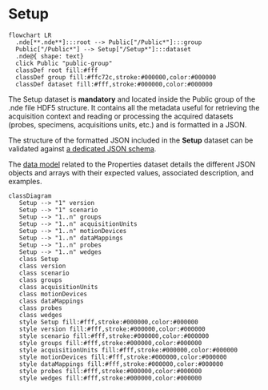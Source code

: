 # Setup

``` mermaid
flowchart LR
  .nde[**.nde**]:::root --> Public["/Public*"]:::group
  Public["/Public*"] --> Setup["/Setup*"]:::dataset
  .nde@{ shape: text}
  click Public "public-group"
  classDef root fill:#fff
  classDef group fill:#ffc72c,stroke:#000000,color:#000000
  classDef dataset fill:#fff,stroke:#000000,color:#000000
```

The Setup dataset is **mandatory** and located inside the Public group of the .nde file HDF5 structure. It contains all the metadata useful for retrieving the acquisition context and reading or processing the acquired datasets (probes, specimens, acquisitions units, etc.) and is formatted in a JSON. 

The structure of the formatted JSON included in the **Setup** dataset can be validated against [a dedicated JSON schema](../setup/schema_doc.md). 

The [data model](data-model/index.md) related to the Properties dataset details the different JSON objects and arrays with their expected values, associated description, and examples. 


``` mermaid
classDiagram
   Setup --> "1" version
   Setup --> "1" scenario
   Setup --> "1..n" groups
   Setup --> "1..n" acquisitionUnits
   Setup --> "1..n" motionDevices
   Setup --> "1..n" dataMappings
   Setup --> "1..n" probes
   Setup --> "1..n" wedges
   class Setup
   class version
   class scenario
   class groups
   class acquisitionUnits
   class motionDevices
   class dataMappings
   class probes
   class wedges
   style Setup fill:#fff,stroke:#000000,color:#000000
   style version fill:#fff,stroke:#000000,color:#000000
   style scenario fill:#fff,stroke:#000000,color:#000000
   style groups fill:#fff,stroke:#000000,color:#000000
   style acquisitionUnits fill:#fff,stroke:#000000,color:#000000
   style motionDevices fill:#fff,stroke:#000000,color:#000000
   style dataMappings fill:#fff,stroke:#000000,color:#000000
   style probes fill:#fff,stroke:#000000,color:#000000
   style wedges fill:#fff,stroke:#000000,color:#000000
```